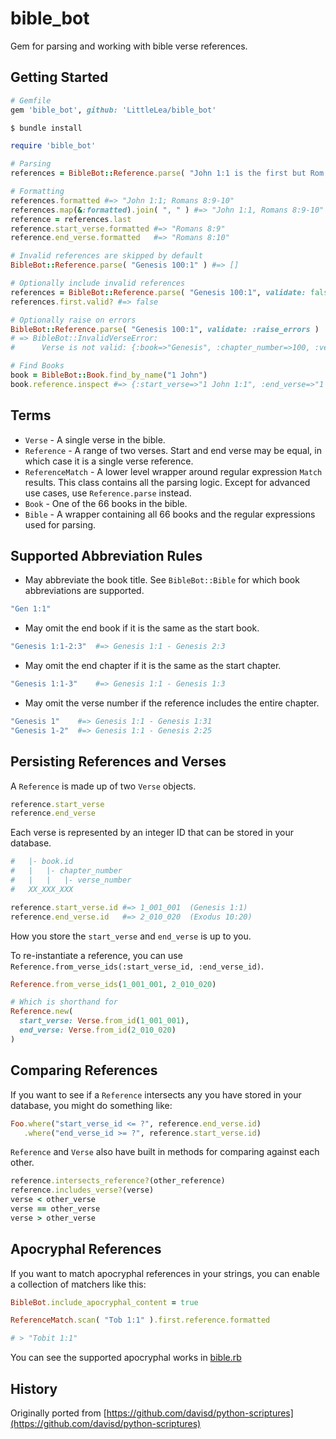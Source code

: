 # bible_bot

Gem for parsing and working with bible verse references.

## Getting Started

```ruby
# Gemfile
gem 'bible_bot', github: 'LittleLea/bible_bot'
```

```bash
$ bundle install
```

```ruby
require 'bible_bot'

# Parsing
references = BibleBot::Reference.parse( "John 1:1 is the first but Rom 8:9-10 is another." )

# Formatting
references.formatted #=> "John 1:1; Romans 8:9-10"
references.map(&:formatted).join( ", " ) #=> "John 1:1, Romans 8:9-10"
reference = references.last
reference.start_verse.formatted #=> "Romans 8:9"
reference.end_verse.formatted   #=> "Romans 8:10"

# Invalid references are skipped by default
BibleBot::Reference.parse( "Genesis 100:1" ) #=> []

# Optionally include invalid references
references = BibleBot::Reference.parse( "Genesis 100:1", validate: false )
references.first.valid? #=> false

# Optionally raise on errors
BibleBot::Reference.parse( "Genesis 100:1", validate: :raise_errors )
# => BibleBot::InvalidVerseError:
#      Verse is not valid: {:book=>"Genesis", :chapter_number=>100, :verse_number=>1}

# Find Books
book = BibleBot::Book.find_by_name("1 John")
book.reference.inspect #=> {:start_verse=>"1 John 1:1", :end_verse=>"1 John 5:21"}
```

## Terms

* `Verse` - A single verse in the bible.
* `Reference` - A range of two verses. Start and end verse may be equal, in which case it is a single verse reference.
* `ReferenceMatch` - A lower level wrapper around regular expression `Match` results. This class contains all the parsing logic. Except for advanced use cases, use `Reference.parse` instead.
* `Book` - One of the 66 books in the bible.
* `Bible` - A wrapper containing all 66 books and the regular expressions used for parsing.

## Supported Abbreviation Rules

* May abbreviate the book title. See `BibleBot::Bible` for which book abbreviations are supported.

```ruby
"Gen 1:1"
```

* May omit the end book if it is the same as the start book.

```ruby
"Genesis 1:1-2:3"  #=> Genesis 1:1 - Genesis 2:3
```

* May omit the end chapter if it is the same as the start chapter.

```ruby
"Genesis 1:1-3"    #=> Genesis 1:1 - Genesis 1:3
```

* May omit the verse number if the reference includes the entire chapter.

```ruby
"Genesis 1"    #=> Genesis 1:1 - Genesis 1:31
"Genesis 1-2"  #=> Genesis 1:1 - Genesis 2:25
```

## Persisting References and Verses

A `Reference` is made up of two `Verse` objects.

```ruby
reference.start_verse
reference.end_verse
```

Each verse is represented by an integer ID that can be stored in your database.

```ruby
#   |- book.id
#   |   |- chapter_number
#   |   |   |- verse_number
#   XX_XXX_XXX

reference.start_verse.id #=> 1_001_001  (Genesis 1:1)
reference.end_verse.id   #=> 2_010_020  (Exodus 10:20)
```

How you store the `start_verse` and `end_verse` is up to you.

To re-instantiate a reference, you can use `Reference.from_verse_ids(:start_verse_id, :end_verse_id)`.

```ruby
Reference.from_verse_ids(1_001_001, 2_010_020)

# Which is shorthand for
Reference.new(
  start_verse: Verse.from_id(1_001_001),
  end_verse: Verse.from_id(2_010_020)
)
```


## Comparing References

If you want to see if a `Reference` intersects any you have stored in your database, you might do something like:

```ruby
Foo.where("start_verse_id <= ?", reference.end_verse.id)
   .where("end_verse_id >= ?", reference.start_verse.id)
```

`Reference` and `Verse` also have built in methods for comparing against each other.

```ruby
reference.intersects_reference?(other_reference)
reference.includes_verse?(verse)
verse < other_verse
verse == other_verse
verse > other_verse
```

## Apocryphal References

If you want to match apocryphal references in your strings, you can enable a collection of matchers like this:

```ruby
BibleBot.include_apocryphal_content = true

ReferenceMatch.scan( "Tob 1:1" ).first.reference.formatted

# > "Tobit 1:1"
```

You can see the supported apocryphal works in [bible.rb](https://github.com/LittleLea/bible_bot/blob/b94fe9b3948ceb23d39961ffdc4bdf7ffe23eff3/lib/bible_bot/bible.rb#L537)

## History

Originally ported from [https://github.com/davisd/python-scriptures](https://github.com/davisd/python-scriptures)
